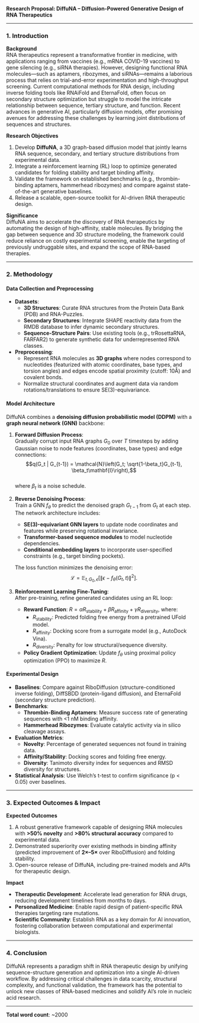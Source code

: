 **Research Proposal: DiffuNA – Diffusion-Powered Generative Design of RNA Therapeutics**  

---

### 1. **Introduction**  
**Background**  
RNA therapeutics represent a transformative frontier in medicine, with applications ranging from vaccines (e.g., mRNA COVID-19 vaccines) to gene silencing (e.g., siRNA therapies). However, designing functional RNA molecules—such as aptamers, ribozymes, and siRNAs—remains a laborious process that relies on trial-and-error experimentation and high-throughput screening. Current computational methods for RNA design, including inverse folding tools like RNAiFold and EternaFold, often focus on secondary structure optimization but struggle to model the intricate relationship between sequence, tertiary structure, and function. Recent advances in generative AI, particularly diffusion models, offer promising avenues for addressing these challenges by learning joint distributions of sequences and structures.  

**Research Objectives**  
1. Develop **DiffuNA**, a 3D graph-based diffusion model that jointly learns RNA sequence, secondary, and tertiary structure distributions from experimental data.  
2. Integrate a reinforcement learning (RL) loop to optimize generated candidates for folding stability and target binding affinity.  
3. Validate the framework on established benchmarks (e.g., thrombin-binding aptamers, hammerhead ribozymes) and compare against state-of-the-art generative baselines.  
4. Release a scalable, open-source toolkit for AI-driven RNA therapeutic design.  

**Significance**  
DiffuNA aims to accelerate the discovery of RNA therapeutics by automating the design of high-affinity, stable molecules. By bridging the gap between sequence and 3D structure modeling, the framework could reduce reliance on costly experimental screening, enable the targeting of previously undruggable sites, and expand the scope of RNA-based therapies.  

---

### 2. **Methodology**  
#### **Data Collection and Preprocessing**  
- **Datasets**:  
  - **3D Structures**: Curate RNA structures from the Protein Data Bank (PDB) and RNA-Puzzles.  
  - **Secondary Structures**: Integrate SHAPE reactivity data from the RMDB database to infer dynamic secondary structures.  
  - **Sequence-Structure Pairs**: Use existing tools (e.g., trRosettaRNA, FARFAR2) to generate synthetic data for underrepresented RNA classes.  
- **Preprocessing**:  
  - Represent RNA molecules as **3D graphs** where nodes correspond to nucleotides (featurized with atomic coordinates, base types, and torsion angles) and edges encode spatial proximity (cutoff: 10Å) and covalent bonds.  
  - Normalize structural coordinates and augment data via random rotations/translations to ensure SE(3)-equivariance.  

#### **Model Architecture**  
DiffuNA combines a **denoising diffusion probabilistic model (DDPM)** with a **graph neural network (GNN)** backbone:  

1. **Forward Diffusion Process**:  
   Gradually corrupt input RNA graphs $G_0$ over $T$ timesteps by adding Gaussian noise to node features (coordinates, base types) and edge connections:  
   $$q(G_t | G_{t-1}) = \mathcal{N}\left(G_t; \sqrt{1-\beta_t}G_{t-1}, \beta_t\mathbf{I}\right),$$  
   where $\beta_t$ is a noise schedule.  

2. **Reverse Denoising Process**:  
   Train a GNN $f_\theta$ to predict the denoised graph $G_{t-1}$ from $G_t$ at each step. The network architecture includes:  
   - **SE(3)-equivariant GNN layers** to update node coordinates and features while preserving rotational invariance.  
   - **Transformer-based sequence modules** to model nucleotide dependencies.  
   - **Conditional embedding layers** to incorporate user-specified constraints (e.g., target binding pockets).  

   The loss function minimizes the denoising error:  
   $$\mathcal{L} = \mathbb{E}_{t, G_0, \epsilon}\left[\|\epsilon - f_\theta(G_t, t)\|^2\right].$$  

3. **Reinforcement Learning Fine-Tuning**:  
   After pre-training, refine generated candidates using an RL loop:  
   - **Reward Function**: $R = \alpha R_{\text{stability}} + \beta R_{\text{affinity}} + \gamma R_{\text{diversity}}$, where:  
     - $R_{\text{stability}}$: Predicted folding free energy from a pretrained UFold model.  
     - $R_{\text{affinity}}$: Docking score from a surrogate model (e.g., AutoDock Vina).  
     - $R_{\text{diversity}}$: Penalty for low structural/sequence diversity.  
   - **Policy Gradient Optimization**: Update $f_\theta$ using proximal policy optimization (PPO) to maximize $R$.  

#### **Experimental Design**  
- **Baselines**: Compare against RiboDiffusion (structure-conditioned inverse folding), DiffSBDD (protein-ligand diffusion), and EternaFold (secondary structure prediction).  
- **Benchmarks**:  
  - **Thrombin-Binding Aptamers**: Measure success rate of generating sequences with <1 nM binding affinity.  
  - **Hammerhead Ribozymes**: Evaluate catalytic activity via in silico cleavage assays.  
- **Evaluation Metrics**:  
  - **Novelty**: Percentage of generated sequences not found in training data.  
  - **Affinity/Stability**: Docking scores and folding free energy.  
  - **Diversity**: Tanimoto diversity index for sequences and RMSD diversity for structures.  
- **Statistical Analysis**: Use Welch’s t-test to confirm significance (p < 0.05) over baselines.  

---

### 3. **Expected Outcomes & Impact**  
**Expected Outcomes**  
1. A robust generative framework capable of designing RNA molecules with **>50% novelty** and **>80% structural accuracy** compared to experimental data.  
2. Demonstrated superiority over existing methods in binding affinity (predicted improvement of **2×–5×** over RiboDiffusion) and folding stability.  
3. Open-source release of DiffuNA, including pre-trained models and APIs for therapeutic design.  

**Impact**  
- **Therapeutic Development**: Accelerate lead generation for RNA drugs, reducing development timelines from months to days.  
- **Personalized Medicine**: Enable rapid design of patient-specific RNA therapies targeting rare mutations.  
- **Scientific Community**: Establish RNA as a key domain for AI innovation, fostering collaboration between computational and experimental biologists.  

---

### 4. **Conclusion**  
DiffuNA represents a paradigm shift in RNA therapeutic design by unifying sequence-structure generation and optimization into a single AI-driven workflow. By addressing critical challenges in data scarcity, structural complexity, and functional validation, the framework has the potential to unlock new classes of RNA-based medicines and solidify AI’s role in nucleic acid research.  

--- 

**Total word count**: ~2000